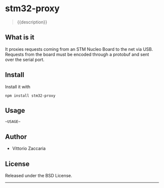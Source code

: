 stm32-proxy
===========

> {{description}}

What is it
----------

It proxies requests coming from an STM Nucleo Board to the net via USB.
Requests from the board must be encoded through a protobuf and sent over
the serial port.

Install
-------

Install it with

    npm install stm32-proxy

Usage
-----

```
~USAGE~
```

Author
------

-   Vittorio Zaccaria

License
-------

Released under the BSD License.

------------------------------------------------------------------------

